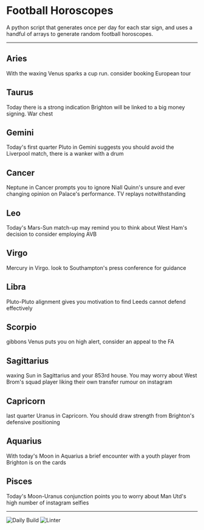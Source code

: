 # Football Horoscopes

A python script that generates once per day for each star sign, and uses a handful of arrays to generate random football horoscopes.

---

<!-- horoscopes_item starts -->
<h2>Aries</h2><p>With the waxing Venus sparks a cup run. consider booking European tour</p><h2>Taurus</h2><p>Today there is a strong indication Brighton will be linked to a big money signing. War chest</p><h2>Gemini</h2><p>Today's first quarter Pluto in Gemini suggests you should avoid the Liverpool match, there is a wanker with a drum</p><h2>Cancer</h2><p>Neptune in Cancer prompts you to ignore Niall Quinn's unsure and ever changing opinion on Palace's performance. TV replays notwithstanding</p><h2>Leo</h2><p>Today's Mars-Sun match-up may remind you to think about West Ham's decision to consider employing AVB</p><h2>Virgo</h2><p>Mercury in Virgo. look to Southampton's press conference for guidance</p><h2>Libra</h2><p>Pluto-Pluto alignment gives you motivation to find Leeds cannot defend effectively</p><h2>Scorpio</h2><p>gibbons Venus puts you on high alert, consider an appeal to the FA</p><h2>Sagittarius</h2><p>waxing Sun in Sagittarius and your 853rd house. You may worry about West Brom's squad player liking their own transfer rumour on instagram</p><h2>Capricorn</h2><p>last quarter Uranus in Capricorn. You should draw strength from Brighton's defensive positioning</p><h2>Aquarius</h2><p>With today's Moon in Aquarius a brief encounter with a youth player from Brighton is on the cards</p><h2>Pisces</h2><p>Today's Moon-Uranus conjunction points you to worry about Man Utd's high number of instagram selfies</p>
<!-- horoscopes_item ends -->

---

![Daily Build](https://github.com/MatBenfield/horofootball.thechels.uk/workflows/Daily%20Build/badge.svg) ![Linter](https://github.com/MatBenfield/horofootball.thechels.uk/workflows/Linter/badge.svg)
